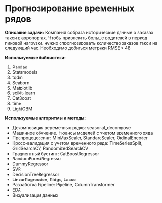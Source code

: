 # Прогнозирование временных рядов

**Описание задачи:** Компания собрала исторические данные о заказах такси в аэропортах. Чтобы привлекать больше водителей в период пиковой нагрузки, нужно спрогнозировать количество заказов такси на следующий час. Необходимо добиться метрики RMSE < 48

**Используемые библиотеки:** 
1. Pandas
2. Statsmodels
3. tqdm
4. Seaborn
5. Matplotlib
6. scikit-learn
7. CatBoost
8. time
9. LightGBM

**Используемые алгоритмы и методы:**
* Декомпозиция веременных рядов: seasonal_decompose
* Машинное обучение. Нюансы моделей с учетом временного ряда
* Препроцецессинг: MinMaxScaler, StandardScaler, OrdinalEncoder
* Кросс-валидация c учетом временного ряда: TimeSeriesSplit, GridSearchCV, RandomizedSearchCV
* Градиентный бустинг: CatBoostRegressor
* RandomForestRegressor
* DummyRegressor
* SVR
* DecisionTreeRegressor
* LinearRegression, Ridge, Lasso
* Разработка Pipeline: Pipeline, ColumnTransformer
* EDA
* Визуализация данных
